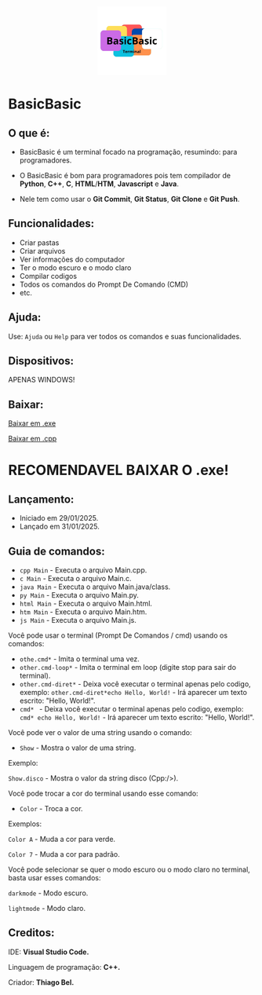 <p align="center">
  <img src="logotipo.png" width="140" height="140">
</p>

# BasicBasic

## O que é: 
- BasicBasic é um terminal focado na programação, resumindo: para programadores.

- O BasicBasic é bom para programadores pois tem compilador de **Python**, **C++**, **C**, **HTML**/**HTM**, **Javascript** e **Java**.

- Nele tem como usar o **Git Commit**, **Git Status**, **Git Clone** e **Git Push**.

## Funcionalidades:
- Criar pastas
- Criar arquivos
- Ver informações do computador
- Ter o modo escuro e o modo claro
- Compilar codigos
- Todos os comandos do Prompt De Comando (CMD)
- etc.

## Ajuda: 
  Use: ``Ajuda`` ou ``Help`` para ver todos os comandos e suas funcionalidades.

## Dispositivos: 
 APENAS WINDOWS!
 
## Baixar: 
  <a href="BasicBasic.exe" download>Baixar em .exe</a>
  
  <a href="BasicBasic.cpp" download>Baixar em .cpp</a>

    

  <h1>RECOMENDAVEL BAIXAR O .exe!</h1>

## Lançamento: 
  - Iniciado em 29/01/2025.
  - Lançado em 31/01/2025.
    
## Guia de comandos:
  - ``cpp Main`` - Executa o arquivo Main.cpp.
  - ``c Main`` - Executa o arquivo Main.c.
  - ``java Main`` - Executa o arquivo Main.java/class.
  - ``py Main`` - Executa o arquivo Main.py.
  - ``html Main`` - Executa o arquivo Main.html.
  - ``htm Main`` - Executa o arquivo Main.htm.
  - ``js Main`` - Executa o arquivo Main.js.

  Você pode usar o terminal (Prompt De Comandos / cmd) usando os comandos: 

  - ``othe.cmd*`` - Imita o terminal uma vez.
  - ``other.cmd-loop*`` - Imita o terminal em loop (digite stop para sair do terminal).
  - ``other.cmd-diret*`` - Deixa você executar o terminal apenas pelo codigo, exemplo: ``other.cmd-diret*echo Hello, World!`` - Irá aparecer um texto escrito: "Hello, World!".
  - ``cmd* `` - Deixa você executar o terminal apenas pelo codigo, exemplo: ``cmd* echo Hello, World!`` - Irá aparecer um texto escrito: "Hello, World!".

  Você pode ver o valor de uma string usando o comando: 

  - ``Show`` - Mostra o valor de uma string.

  Exemplo: 

  ``Show.disco`` - Mostra o valor da string disco (Cpp:/>).

  Você pode trocar a cor do terminal usando esse comando: 
  - ``Color`` - Troca a cor.

  Exemplos:

  ``Color A`` - Muda a cor para verde.

  ``Color 7`` - Muda a cor para padrão.

  Você pode selecionar se quer o modo escuro ou o modo claro no terminal, basta usar esses comandos: 

  ``darkmode`` - Modo escuro.

  ``lightmode`` - Modo claro.
## Creditos: 
  
  IDE: **Visual Studio Code.**
  
  Linguagem de programação: **C++.**
  
  Criador: **Thiago Bel.**
